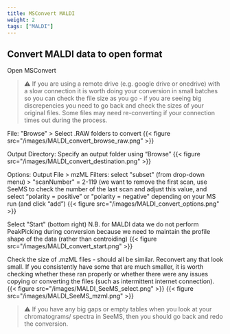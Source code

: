 ```yaml
---
title: MSConvert MALDI
weight: 2
tags: ["MALDI"]
---
```


## Convert MALDI data to open format

Open MSConvert

> :warning: If you are using a remote drive (e.g. google drive or onedrive) with a slow connection it is worth doing your conversion in small batches so you can check the file size as you go - if you are seeing big discrepencies you need to go back and check the sizes of your original files. Some files may need re-converting if your connection times out during the process.

File: "Browse" > Select .RAW folders to convert
{{< figure src="/images/MALDI_convert_browse_raw.png" >}}

Output Directory: Specify an output folder using “Browse”
{{< figure src="/images/MALDI_convert_destination.png" >}}

Options: Output File > mzML
Filters: select "subset" (from drop-down menu) > "scanNumber" = 2-119 (we want to remove the first scan, use SeeMS to check the number of the last scan and adjust this value, and select “polarity = positive” or "polarity = negative" depending on your MS run (and click “add”)
{{< figure src="/images/MALDI_convert_options.png" >}}

Select "Start" (bottom right)
N.B. for MALDI data we do not perform PeakPicking during conversion because we need to maintain the profile shape of the data (rather than centroiding)
{{< figure src="/images/MALDI_convert_start.png" >}}

Check the size of .mzML files - should all be similar. Reconvert any that look small. If you consistently have some that are much smaller, it is worth checking whether these ran properly or whether there were any issues copying or converting the files (such as intermittent internet connection).
{{< figure src="/images/MALDI_SeeMS_select.png" >}}
{{< figure src="/images/MALDI_SeeMS_mzml.png" >}}

> :warning: If you have any big gaps or empty tables when you look at your chromatograms/ spectra in SeeMS, then you should go back and redo the conversion.
